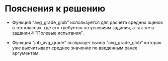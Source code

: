 # Пояснения к решению

 - Функция "avg_grade_glob" используется для расчета средних оценок в тех классах, где это
требуется по условиям задания, а так же в задании 4 "Полевые испытания".

 - Функция "job_avg_grade" возвращет вызов "avg_grade_glob" которая уже высчитывает 
среднее значение по введенным ранее аргументам.